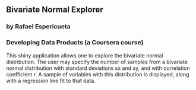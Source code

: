 ## Bivariate Normal Explorer 
###  by Rafael Espericueta 
### Developing Data Products (a Coursera course)

This shiny application allows one to explore the bivariate normal distribution.
The user may specify the number of samples from a bivariate normal distribution with standard deviations sx and sy, and with correlation coefficient r.  A sample of variables with this distribution is displayed, along with a regression line fit to that data.
